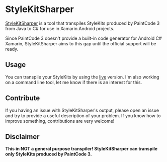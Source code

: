 # StyleKitSharper
[StyleKitSharper](http://stylekitsharper.azurewebsites.net/) is a tool that transpiles StyleKits produced by PaintCode 3 from Java to C# for use in Xamarin.Android projects.

Since PaintCode 3 doesn't provide a built-in code generator for Android C# Xamarin, StyleKitSharper aims to this gap until the official support will be ready.

## Usage
You can transpile your StyleKits by using the [live](http://stylekitsharper.azurewebsites.net/) version. I'm also working on a command line tool, let me know if there is an interest for this.

## Contribute
If you having an issue with StyleKitSharper's output, please open an issue and try to provide a useful description of your problem. If you know how to improve something, contributions are very welcome!

## Disclaimer
**This in NOT a general purpose transpiler! StyleKitSharper can transpile only StyleKits produced by PaintCode 3.**
